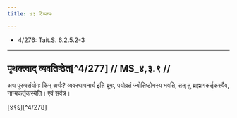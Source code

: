 ```yaml
---
title: ७३ टिप्पन्यः

---
```

- 4/276: Tait.S. 6.2.5.2-3

____________________________________________


## पृथक्त्वाद् व्यवतिष्ठेत[^4/277] // MS_४,३.९ //

अथ पुरुषसंयोगः किम् अर्थः? व्यवस्थापनार्थ इति ब्रूमः, पयोव्रतं ज्योतिष्टोमस्य भवति, तत् तु ब्राह्मणकर्तृकस्यैव, नान्यकर्तृकस्येति। एवं सर्वत्र।

[४९६][^4/278]
